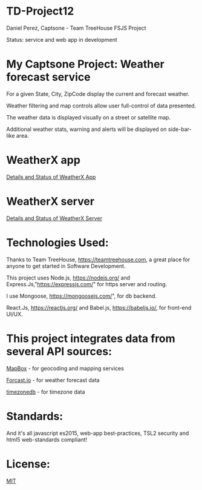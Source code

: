 # TD-Project12
Daniel Perez, Captsone - Team TreeHouse FSJS Project

Status: service and web app in development

# My Captsone Project:  Weather forecast service  

For a given State, City, ZipCode display the current and forecast weather.

Weather filtering and map controls allow user full-control of data presented.

The weather data is displayed visually on a street or satellite map.

Additional weather stats, warning and alerts will be displayed on side-bar-like area.

# WeatherX app

[Details and Status of WeatherX App](https://github.com/pereznetworks/TD-Project12/blob/master/WeatherX/README.md)

# WeatherX server

[Details and Status of WeatherX Server](https://github.com/pereznetworks/TD-Project12/blob/master/WeatherX-Server/readme.md)

# Technologies Used:

Thanks to Team TreeHouse, https://teamtreehouse.com, a great place for anyone to get started in Software Development.

This project uses Node.js, https://nodejs.org/ and Express.Js,"https://expressjs.com/" for https server and routing.

I use Mongoose, https://mongoosejs.com/", for db backend.

React.Js, https://reactjs.org/ and Babel.js, https://babeljs.io/, for front-end UI/UX.

# This project integrates data from several API sources:  

[MapBox](https://www.mapbox.com/) - for geocoding and mapping services

[Forcast.io](https://darksky.net/dev/docs) - for weather forecast data

[timezonedb](https://timezonedb.com/api) - for timezone data

# Standards:

And it's all javascript es2015, web-app best-practices, TSL2 security and html5 web-standards compliant!

# License:

[MIT](https://github.com/pereznetworks/TD-Project12/blob/master/LICENSE)
